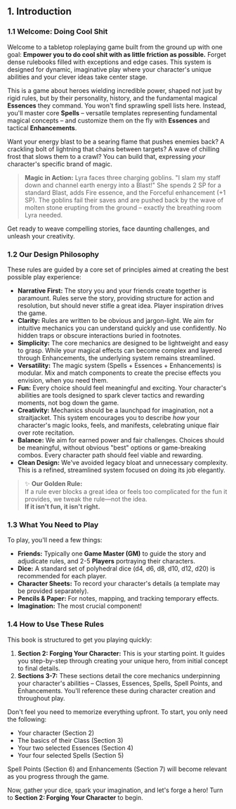 <!-- markdownlint-disable MD041 -->
## 1. Introduction

### **1.1 Welcome: Doing Cool Shit**

Welcome to a tabletop roleplaying game built from the ground up with one goal: **Empower you to do cool shit with as little friction as possible.** Forget dense rulebooks filled with exceptions and edge cases. This system is designed for dynamic, imaginative play where your character's unique abilities and your clever ideas take center stage.

This is a game about heroes wielding incredible power, shaped not just by rigid rules, but by their personality, history, and the fundamental magical **Essences** they command. You won't find sprawling spell lists here. Instead, you'll master core **Spells** – versatile templates representing fundamental magical concepts – and customize them on the fly with **Essences** and tactical **Enhancements**.

Want your energy blast to be a searing flame that pushes enemies back? A crackling bolt of lightning that chains between targets? A wave of chilling frost that slows them to a crawl? You can build that, expressing *your* character's specific brand of magic.

> **Magic in Action:** Lyra faces three charging goblins. "I slam my staff down and channel earth energy into a Blast!" She spends 2 SP for a standard Blast, adds Fire essence, and the Forceful enhancement (+1 SP). The goblins fail their saves and are pushed back by the wave of molten stone erupting from the ground – exactly the breathing room Lyra needed.

Get ready to weave compelling stories, face daunting challenges, and unleash your creativity.

### **1.2 Our Design Philosophy**

These rules are guided by a core set of principles aimed at creating the best possible play experience:

* **Narrative First:** The story you and your friends create together is paramount. Rules serve the story, providing structure for action and resolution, but should never stifle a great idea. Player inspiration drives the game.
* **Clarity:** Rules are written to be obvious and jargon-light. We aim for intuitive mechanics you can understand quickly and use confidently. No hidden traps or obscure interactions buried in footnotes.
* **Simplicity:** The core mechanics are designed to be lightweight and easy to grasp. While your magical effects can become complex and layered through Enhancements, the underlying system remains streamlined.
* **Versatility:** The magic system (Spells + Essences + Enhancements) is modular. Mix and match components to create the precise effects you envision, when you need them.
* **Fun:** Every choice should feel meaningful and exciting. Your character's abilities are tools designed to spark clever tactics and rewarding moments, not bog down the game.
* **Creativity:** Mechanics should be a launchpad for imagination, not a straitjacket. This system encourages you to describe *how* your character's magic looks, feels, and manifests, celebrating unique flair over rote recitation.
* **Balance:** We aim for earned power and fair challenges. Choices should be meaningful, without obvious "best" options or game-breaking combos. Every character path should feel viable and rewarding.
* **Clean Design:** We've avoided legacy bloat and unnecessary complexity. This is a refined, streamlined system focused on doing its job elegantly.

> ✨ **Our Golden Rule:**  
> If a rule ever blocks a great idea or feels too complicated for the fun it provides, we tweak the rule—not the idea.  
> **If it isn't fun, it isn't right.**

### **1.3 What You Need to Play**

To play, you'll need a few things:

* **Friends:** Typically one **Game Master (GM)** to guide the story and adjudicate rules, and 2-5 **Players** portraying their characters.
* **Dice:** A standard set of polyhedral dice (d4, d6, d8, d10, d12, d20) is recommended for each player.
* **Character Sheets:** To record your character's details (a template may be provided separately).
* **Pencils & Paper:** For notes, mapping, and tracking temporary effects.
* **Imagination:** The most crucial component!

### **1.4 How to Use These Rules**

This book is structured to get you playing quickly:

1. **Section 2: Forging Your Character:** This is your starting point. It guides you step-by-step through creating your unique hero, from initial concept to final details.
2. **Sections 3-7:** These sections detail the core mechanics underpinning your character's abilities – Classes, Essences, Spells, Spell Points, and Enhancements. You'll reference these during character creation and throughout play.

Don't feel you need to memorize everything upfront. To start, you only need the following:

* Your character (Section 2)
* The basics of their Class (Section 3)
* Your two selected Essences (Section 4)
* Your four selected Spells (Section 5)

Spell Points (Section 6) and Enhancements (Section 7) will become relevant as you progress through the game.

Now, gather your dice, spark your imagination, and let's forge a hero! Turn to **Section 2: Forging Your Character** to begin.
